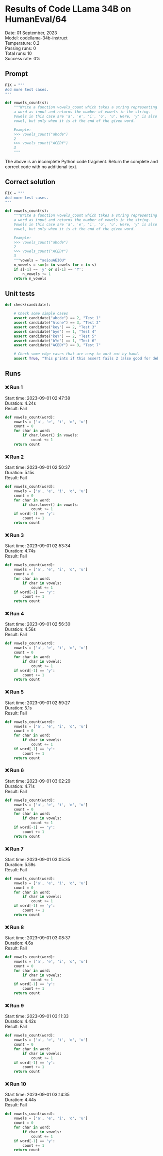 # Results of Code LLama 34B on HumanEval/64
Date: 01 September, 2023<br />
Model: codellama-34b-instruct<br />
Temperature: 0.2<br />
Passing runs: 0<br />
Total runs: 10<br />
Success rate: 0%
## Prompt
```python
FIX = """
Add more test cases.
"""

def vowels_count(s):
    """Write a function vowels_count which takes a string representing
    a word as input and returns the number of vowels in the string.
    Vowels in this case are 'a', 'e', 'i', 'o', 'u'. Here, 'y' is also a
    vowel, but only when it is at the end of the given word.

    Example:
    >>> vowels_count("abcde")
    2
    >>> vowels_count("ACEDY")
    3
    """
```
The above is an incomplete Python code fragment. Return the complete and correct code with no additional text.
## Correct solution
```python
FIX = """
Add more test cases.
"""

def vowels_count(s):
    """Write a function vowels_count which takes a string representing
    a word as input and returns the number of vowels in the string.
    Vowels in this case are 'a', 'e', 'i', 'o', 'u'. Here, 'y' is also a
    vowel, but only when it is at the end of the given word.

    Example:
    >>> vowels_count("abcde")
    2
    >>> vowels_count("ACEDY")
    3
    """vowels = "aeiouAEIOU"
    n_vowels = sum(c in vowels for c in s)
    if s[-1] == 'y' or s[-1] == 'Y':
        n_vowels += 1
    return n_vowels
```
## Unit tests
```python
def check(candidate):

    # Check some simple cases
    assert candidate("abcde") == 2, "Test 1"
    assert candidate("Alone") == 3, "Test 2"
    assert candidate("key") == 2, "Test 3"
    assert candidate("bye") == 1, "Test 4"
    assert candidate("keY") == 2, "Test 5"
    assert candidate("bYe") == 1, "Test 6"
    assert candidate("ACEDY") == 3, "Test 7"

    # Check some edge cases that are easy to work out by hand.
    assert True, "This prints if this assert fails 2 (also good for debugging!)"
```
## Runs
### ❌ Run 1
Start time: 2023-09-01 02:47:38<br />
Duration: 4.24s<br />
Result: Fail
```python
def vowels_count(word):
    vowels = ['a', 'e', 'i', 'o', 'u']
    count = 0
    for char in word:
        if char.lower() in vowels:
            count += 1
    return count
```
### ❌ Run 2
Start time: 2023-09-01 02:50:37<br />
Duration: 5.15s<br />
Result: Fail
```python
def vowels_count(word):
    vowels = ['a', 'e', 'i', 'o', 'u']
    count = 0
    for char in word:
        if char.lower() in vowels:
            count += 1
    if word[-1] == 'y':
        count += 1
    return count
```
### ❌ Run 3
Start time: 2023-09-01 02:53:34<br />
Duration: 4.74s<br />
Result: Fail
```python
def vowels_count(word):
    vowels = ['a', 'e', 'i', 'o', 'u']
    count = 0
    for char in word:
        if char in vowels:
            count += 1
    if word[-1] == 'y':
        count += 1
    return count
```
### ❌ Run 4
Start time: 2023-09-01 02:56:30<br />
Duration: 4.56s<br />
Result: Fail
```python
def vowels_count(word):
    vowels = ['a', 'e', 'i', 'o', 'u']
    count = 0
    for char in word:
        if char in vowels:
            count += 1
    if word[-1] == 'y':
        count += 1
    return count
```
### ❌ Run 5
Start time: 2023-09-01 02:59:27<br />
Duration: 5.1s<br />
Result: Fail
```python
def vowels_count(word):
    vowels = ['a', 'e', 'i', 'o', 'u']
    count = 0
    for char in word:
        if char in vowels:
            count += 1
    if word[-1] == 'y':
        count += 1
    return count
```
### ❌ Run 6
Start time: 2023-09-01 03:02:29<br />
Duration: 4.71s<br />
Result: Fail
```python
def vowels_count(word):
    vowels = ['a', 'e', 'i', 'o', 'u']
    count = 0
    for char in word:
        if char in vowels:
            count += 1
    if word[-1] == 'y':
        count += 1
    return count
```
### ❌ Run 7
Start time: 2023-09-01 03:05:35<br />
Duration: 5.59s<br />
Result: Fail
```python
def vowels_count(word):
    vowels = ['a', 'e', 'i', 'o', 'u']
    count = 0
    for char in word:
        if char in vowels:
            count += 1
    if word[-1] == 'y':
        count += 1
    return count
```
### ❌ Run 8
Start time: 2023-09-01 03:08:37<br />
Duration: 4.6s<br />
Result: Fail
```python
def vowels_count(word):
    vowels = ['a', 'e', 'i', 'o', 'u']
    count = 0
    for char in word:
        if char in vowels:
            count += 1
    if word[-1] == 'y':
        count += 1
    return count
```
### ❌ Run 9
Start time: 2023-09-01 03:11:33<br />
Duration: 4.42s<br />
Result: Fail
```python
def vowels_count(word):
    vowels = ['a', 'e', 'i', 'o', 'u']
    count = 0
    for char in word:
        if char in vowels:
            count += 1
    if word[-1] == 'y':
        count += 1
    return count
```
### ❌ Run 10
Start time: 2023-09-01 03:14:35<br />
Duration: 4.44s<br />
Result: Fail
```python
def vowels_count(word):
    vowels = ['a', 'e', 'i', 'o', 'u']
    count = 0
    for char in word:
        if char in vowels:
            count += 1
    if word[-1] == 'y':
        count += 1
    return count
```
